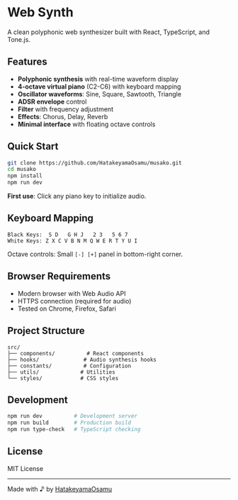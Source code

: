 # Web Synth

A clean polyphonic web synthesizer built with React, TypeScript, and Tone.js.

## Features

- **Polyphonic synthesis** with real-time waveform display
- **4-octave virtual piano** (C2-C6) with keyboard mapping  
- **Oscillator waveforms**: Sine, Square, Sawtooth, Triangle
- **ADSR envelope** control
- **Filter** with frequency adjustment
- **Effects**: Chorus, Delay, Reverb
- **Minimal interface** with floating octave controls

## Quick Start

```bash
git clone https://github.com/HatakeyamaOsamu/musako.git
cd musako
npm install
npm run dev
```

**First use**: Click any piano key to initialize audio.

## Keyboard Mapping

```
Black Keys:  S D   G H J   2 3   5 6 7
White Keys: Z X C V B N M Q W E R T Y U I
```

Octave controls: Small `[-] [+]` panel in bottom-right corner.

## Browser Requirements

- Modern browser with Web Audio API
- HTTPS connection (required for audio)
- Tested on Chrome, Firefox, Safari

## Project Structure

```
src/
├── components/          # React components
├── hooks/              # Audio synthesis hooks  
├── constants/          # Configuration
├── utils/             # Utilities
└── styles/            # CSS styles
```

## Development

```bash
npm run dev          # Development server
npm run build        # Production build
npm run type-check   # TypeScript checking
```

## License

MIT License

---

Made with ♪ by [HatakeyamaOsamu](https://github.com/HatakeyamaOsamu)